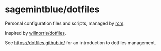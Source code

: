 # sagemintblue/dotfiles

Personal configuration files and scripts, managed by [rcm](https://github.com/thoughtbot/rcm).

Inspired by [willnorris/dotfiles](https://github.com/willnorris/dotfiles).

See https://dotfiles.github.io/ for an introduction to dotfiles management.
